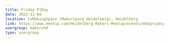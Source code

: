 ```yaml
---
title: Friday PiDay
date: 2022-11-04
location: CoMakingSpace (Makerspace Heidelberg), Heidelberg
link: https://www.meetup.com/Heidelberg-Makers-Meetup/events/mkbgrsydcpbgb/
usergroup: makershd
type: usergroup
---
```

